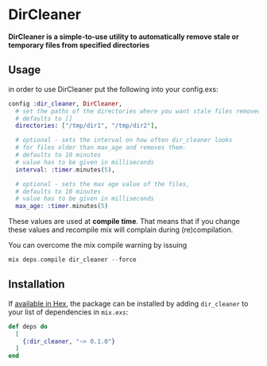 # DirCleaner

<!-- README START -->
**DirCleaner is a simple-to-use utility to automatically remove stale or temporary files from specified directories**

## Usage

in order to use DirCleaner put the following into your config.exs:

```elixir
config :dir_cleaner, DirCleaner,
  # set the paths of the directories where you want stale files removed,
  # defaults to []
  directories: ["/tmp/dir1", "/tmp/dir2"],

  # optional - sets the interval on how often dir_cleaner looks
  # for files older than max_age and removes them.
  # defaults to 10 minutes
  # value has to be given in milliseconds
  interval: :timer.minutes(5),

  # optional - sets the max age value of the files,
  # defaults to 10 minutes
  # value has to be given in milliseconds
  max_age: :timer.minutes(5)
```

These values are used at **compile time**. That means that if you change these values
and recompile mix will complain during (re)compilation.

You can overcome the mix compile warning by issuing

```elixir
mix deps.compile dir_cleaner --force
```

## Installation

If [available in Hex](https://hex.pm/docs/publish), the package can be installed
by adding `dir_cleaner` to your list of dependencies in `mix.exs`:

```elixir
def deps do
  [
    {:dir_cleaner, "~> 0.1.0"}
  ]
end
```
